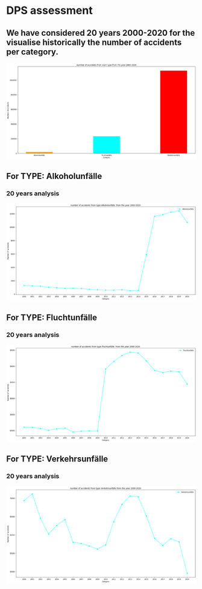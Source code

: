# DPS assessment

## We have considered 20 years 2000-2020 for the visualise historically the number of accidents per category. 

![](/20years.png)

## For TYPE: Alkoholunfälle 
### 20 years analysis 

![](/T120years.png)

## For TYPE: Fluchtunfälle
### 20 years analysis 

![](/T220years.png)

## For TYPE: Verkehrsunfälle
### 20 years analysis 

![](/T320years.png)
